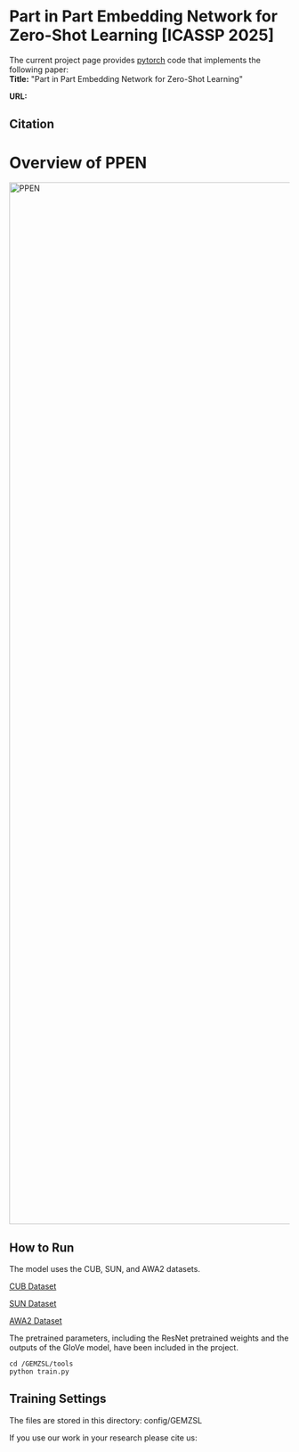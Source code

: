 # Part in Part Embedding Network for Zero-Shot Learning [ICASSP 2025]
The current project page provides [pytorch](http://pytorch.org/) code that implements the following paper:   
**Title:**      "Part in Part Embedding Network for Zero-Shot Learning"

**URL:**   

## Citation




# Overview of PPEN

<img width="1870" alt="PPEN" src="https://github.com/user-attachments/assets/97be9720-dd42-44fe-911e-77ba3cb0400f" />


## How to Run

The model uses the CUB, SUN, and AWA2 datasets.

[CUB Dataset](https://www.vision.caltech.edu/datasets/cub_200_2011/)

[SUN Dataset](https://vision.princeton.edu/projects/2010/SUN/)

[AWA2 Dataset](https://cvml.ista.ac.at/AwA2/)

The pretrained parameters, including the ResNet pretrained weights and the outputs of the GloVe model, have been included in the project.

```train
cd /GEMZSL/tools
python train.py
```


## Training Settings

The files are stored in this directory: config/GEMZSL


If you use our work in your research please cite us:

